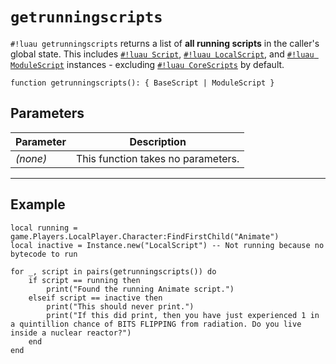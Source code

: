 # `getrunningscripts`

`#!luau getrunningscripts` returns a list of **all running scripts** in the caller's global state. This includes [`#!luau Script`](https://create.roblox.com/docs/reference/engine/classes/Script), [`#!luau LocalScript`](https://create.roblox.com/docs/reference/engine/classes/LocalScript), and [`#!luau ModuleScript`](https://create.roblox.com/docs/reference/engine/classes/ModuleScript) instances - excluding [`#!luau CoreScripts`](https://robloxapi.github.io/ref/class/CoreScript.html) by default.

```luau
function getrunningscripts(): { BaseScript | ModuleScript }
```

## Parameters

| Parameter | Description                      |
|-----------|----------------------------------|
| *(none)*  | This function takes no parameters. |

---

## Example

```luau title="Checking for active scripts in the session" linenums="1"
local running = game.Players.LocalPlayer.Character:FindFirstChild("Animate")
local inactive = Instance.new("LocalScript") -- Not running because no bytecode to run

for _, script in pairs(getrunningscripts()) do
    if script == running then
        print("Found the running Animate script.")
    elseif script == inactive then
        print("This should never print.")
        print("If this did print, then you have just experienced 1 in a quintillion chance of BITS FLIPPING from radiation. Do you live inside a nuclear reactor?")
    end
end
```

